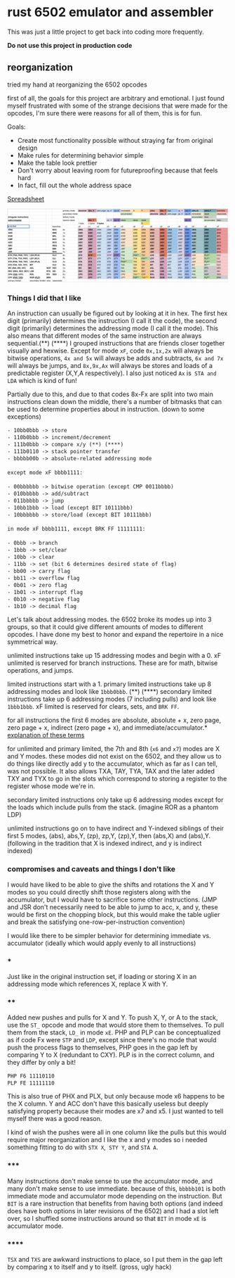 #  rust 6502 emulator and assembler

This was just a little project to get back into coding more frequently.

**Do not use this project in production code**

## reorganization

tried my hand at reorganizing the 6502 opcodes


first of all, the goals for this project are arbitrary and emotional. I just found myself frustrated with some of the strange decisions that were made for the opcodes, I'm sure there were reasons for all of them, this is for fun.

Goals:

- Create most functionality possible without straying far from original design
- Make rules for determining behavior simple
- Make the table look prettier
- Don't worry about leaving room for futureproofing because that feels hard
- In fact, fill out the whole address space

[Spreadsheet](https://docs.google.com/spreadsheets/d/e/2PACX-1vRvVaSI80LN8ZKo1b-XaSaV4YMD5VVVtm9c1_yJoy8foDK-HCUhdIizXOdTDTOwh8PQ406uLyA0suNF/pubhtml?gid=657397901&single=true)


![table.png](table.png)

### Things I did that I like
An instruction can usually be figured out by looking at it in hex. The first hex digit (primarily) determines the instruction (I call it the code), the second digit (primarily) determines the addressing mode (I call it the mode). This also means that different modes of the same instruction are always sequential.(**) (****) I grouped instructions that are friends closer together visually and hexwise. Except for mode `xF`, code `0x,1x,2x` will always be bitwise operations, `4x and 5x` will always be adds and subtracts, `6x and 7x` will always be jumps, and `8x,9x,Ax` will always be stores and loads of a predictable register (X,Y,A respectively). I also just noticed `Ax` is` STA and LDA` which is kind of fun!

Partially due to this, and due to that codes 8x-Fx are split into two main instructions clean down the middle, there's a number of bitmasks that can be used to determine properties about in instruction. (down to some exceptions)
```
- 10bb0bbb -> store
- 110b0bbb -> increment/decrement
- 111b0bbb -> compare x/y (**) (****)
- 111b0110 -> stack pointer transfer
- bbbbb00b -> absolute-related addressing mode

except mode xF bbbb1111:

- 00bbbbbb -> bitwise operation (except CMP 0011bbbb)
- 010bbbbb -> add/subtract
- 011bbbbb -> jump
- 10bb1bbb -> load (except BIT 10111bbb)
- 10bbbbbb -> store/load (except BIT 10111bbb)

in mode xF bbbb1111, except BRK FF 11111111:

- 0bbb -> branch
- 1bbb -> set/clear
- 10bb -> clear
- 11bb -> set (bit 6 determines desired state of flag)
- bb00 -> carry flag
- bb11 -> overflow flag
- 0b01 -> zero flag
- 1b01 -> interrupt flag
- 0b10 -> negative flag
- 1b10 -> decimal flag
```
Let's talk about addressing modes. the 6502 broke its modes up into 3 groups, so that it could give different amounts of modes to different opcodes. I have done my best to honor and expand the repertoire in a nice symmetrical way.

unlimited instructions take up 15 addressing modes and begin with a 0. xF unlimited is reserved for branch instructions. These are for math, bitwise operations, and jumps.

limited instructions start with a 1. primary limited instructions take up 8 addressing modes and look like `1bbb0bbb`. (**) (****) secondary limited instructions take up 6 addressing modes (7 including pulls) and look like `1bbb1bbb`. xF limited is reserved for clears, sets, and `BRK FF`.

for all instructions the first 6 modes are absolute, absolute + x, zero page, zero page + x, indirect (zero page + x), and immediate/accumulator.* [explanation of these terms](https://www.nesdev.org/obelisk-6502-guide/addressing.html)

for unlimited and primary limited, the 7th and 8th (`x6` and `x7`) modes are X and Y modes. these modes did not exist on the 6502, and they allow us to do things like directly add y to the accumulator, which as far as I can tell, was not possible. It also allows TXA, TAY, TYA, TAX and the later added TXY and TYX to go in the slots which correspond to storing a register to the register whose mode we're in.

secondary limited instructions only take up 6 addressing modes except for the loads which include pulls from the stack. (imagine ROR as a phantom LDP)

unlimited instructions go on to have indirect and Y-indexed siblings of their first 5 modes, (abs), abs,Y, (zp), zp,Y, (zp),Y, then (abs,X) and (abs),Y. (following in the tradition that X is indexed indirect, and y is indirect indexed)

### compromises and caveats and things I don't like

I would have liked to be able to give the shifts and rotations the X and Y modes so you could directly shift those registers along with the accumulator, but I would have to sacrifice some other instructions. (JMP and JSR don't necessarily need to be able to jump to acc, x, and y, these would be first on the chopping block, but this would make the table uglier and break the satisfying one-row-per-instruction convention)

I would like there to be simpler behavior for determining immediate vs. accumulator (ideally which would apply evenly to all instructions)

### *
Just like in the original instruction set, if loading or storing X in an addressing mode which references X, replace X with Y.

### **
Added new pushes and pulls for X and Y. To push X, Y, or A to the stack, use the `ST_` opcode and mode that would store them to themselves. To pull them from the stack, `LD_` in mode `xE`. PHP and PLP can be conceptualized as if code Fx were `STP` and `LDP`, except since there's no mode that would push the process flags to themselves, PHP goes in the gap left by comparing Y to X (redundant to CXY). PLP is in the correct column, and they differ by only a bit! 

```
PHP F6 11110110
PLP FE 11111110
```

This is also true of PHX and PLX, but only because mode x6 happens to be the X column. Y and ACC don't have this basically useless but deeply satisfying property because their modes are x7 and x5. I just wanted to tell myself there was a good reason.

I kind of wish the pushes were all in one column like the pulls but this would require major reorganization and I like the x and y modes so i needed something fitting to do with `STX X`,` STY Y`, and `STA A`.

### ***
Many instructions don't make sense to use the accumulator mode, and many don't make sense to use immediate. because of this, `bbbbb101` is both immediate mode and accumulator mode depending on the instruction. But `BIT` is a rare instruction that benefits from having both options (and indeed does have both options in later revisions of the 6502) and I had a slot left over, so I shuffled some instructions around so that `BIT` in mode `xE` is accumulator mode.

### ****
`TSX` and `TXS` are awkward instructions to place, so I put them in the gap left by comparing x to itself and y to itself. (gross, ugly hack)
